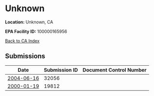 # Unknown

**Location:** Unknown, CA

**EPA Facility ID:** 100000165956

[Back to CA Index](../../index.md)

## Submissions

| Date | Submission ID | Document Control Number |
|------|--------------|-------------------------|
| [2004-06-16](submissions/32056.md) | 32056 |  |
| [2000-01-19](submissions/19812.md) | 19812 |  |

